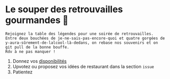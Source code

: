 Le souper des retrouvailles gourmandes 🍗 
=

```
Rejoignez la table des légendes pour une soirée de retrouvailles. 
Entre deux bouchées de je-ne-sais-pas-encore-quoi et quatre gorgées de y-aura-sûrement-de-lalcool-là-dedans, on rebase nos souvenirs et on git pull de la bonne bouffe. 
Rdv à ne pas manquer !
```

1. Donnez vos [disponibilités](https://framadate.org/IpZjcJfyAGnBcqAu)
2. Upvotez ou proposez vos idées de restaurant dans la section `issue`
3. Patientez
